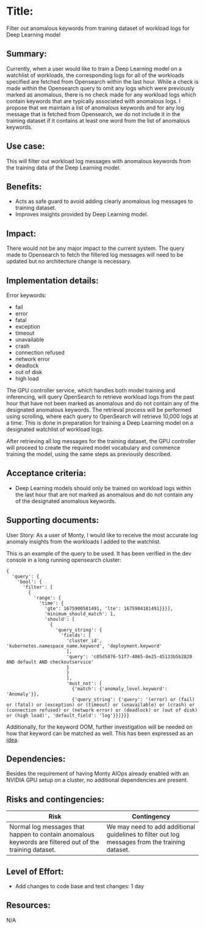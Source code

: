 # Title: 
Filter out anomalous keywords from training dataset of workload logs for Deep Learning model

## Summary: 
Currently, when a user would like to train a Deep Learning model on a watchlist of workloads, the corresponding logs for all of the workloads specified are fetched from Opensearch within the last hour. While a check is made within the Opensearch query to omit any logs which were previously marked as anomalous, there is no check made for any workload logs which contain keywords that are typically associated with anomalous logs. I propose that we maintain a list of anomalous keywords and for any log message that is fetched from Opensearch, we do not include it in the training dataset if it contains at least one word from the list of anomalous keywords.

## Use case: 
This will filter out workload log messages with anomalous keywords from the training data of the Deep Learning model. 

## Benefits: 
* Acts as safe guard to avoid adding clearly anomalous log messages to training dataset.
* Improves insights provided by Deep Learning model.


## Impact: 
There would not be any major impact to the current system. The query made to Opensearch to fetch the filtered log messages will need to be updated but no architecture change is necessary.

## Implementation details: 
Error keywords:
- fail
- error
- fatal
- exception
- timeout
- unavailable
- crash
- connection refused
- network error
- deadlock
- out of disk
- high load

The GPU controller service, which handles both model training and inferencing, will query OpenSearch to retrieve workload logs from the past hour that have not been marked as anomalous and do not contain any of the designated anomalous keywords. The retrieval process will be performed using scrolling, where each query to OpenSearch will retrieve 10,000 logs at a time. This is done in preparation for training a Deep Learning model on a designated watchlist of workload logs.

After retrieving all log messages for the training dataset, the GPU controller will proceed to create the required model vocabulary and commence training the model, using the same steps as previously described.


## Acceptance criteria: 
* Deep Learning models should only be trained on workload logs within the last hour that are not marked as anomalous and do not contain any of the designated anomalous keywords.

## Supporting documents: 
User Story:
As a user of Monty, I would like to receive the most accurate log anomaly insights from the workloads I added to the watchlist.

This is an example of the query to be used. It has been verified in the dev console in a long running opensearch cluster:
```
{
  'query': {
    'bool': {
      'filter': [
        {
          'range': {
            'time': {
              'gte': 1675900581491, 'lte': 1675904181491}}}], 
              'minimum_should_match': 1, 
              'should': [
                {
                  'query_string': {
                    'fields': [
                      'cluster_id', 'kubernetes.namespace_name.keyword', 'deployment.keyword'
                      ], 
                      'query': 'c05d5876-51f7-4065-8e25-45133b5b2820 AND default AND checkoutservice'
                      }
                      }
                      ], 
                      'must_not': [
                        {'match': {'anomaly_level.keyword': 'Anomaly'}}, 
                        {'query_string': {'query': '(error) or (fail) or (fatal) or (exception) or (timeout) or (unavailable) or (crash) or (connection refused) or (network error) or (deadlock) or (out of disk) or (high load)', 'default_field': 'log'}}]}}}
```

Additionally, for the keyword OOM, further investigation will be needed on how that keyword can be matched as well. This has been expressed as an [idea](https://github.com/aity-cloud/monty/discussions/1049).

## Dependencies: 
Besides the requirement of having Monty AIOps already enabled with an NVIDIA GPU setup on a cluster, no additional dependencies are present.

## Risks and contingencies: 
| Risk                                                                                                     | Contingency                                                                                    |
|----------------------------------------------------------------------------------------------------------|------------------------------------------------------------------------------------------------|
| Normal log messages that happen to contain anomalous keywords are filtered out of the training dataset.  | We may need to add additional guidelines to filter out log messages from the training dataset. |

## Level of Effort: 
* Add changes to code base and test changes: 1 day

## Resources: 
N/A
